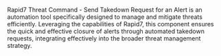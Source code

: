 Rapid7 Threat Command - Send Takedown Request for an Alert is an automation tool specifically designed to manage and mitigate threats efficiently. Leveraging the capabilities of Rapid7, this component ensures the quick and effective closure of alerts through automated takedown requests, integrating effectively into the broader threat management strategy.
